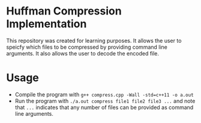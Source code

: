 # Huffman Compression Implementation

This repository was created for learning purposes. It allows the user to speicfy which files to be compressed by providing command line arguments. It also allows the user to decode the encoded file.

# Usage

* Compile the program with ```g++ compress.cpp -Wall -std=c++11 -o a.out```
* Run the program with ```./a.out compress file1 file2 file3 ...``` and note that ```...``` indicates that any number of files can be provided as command line arguments.
